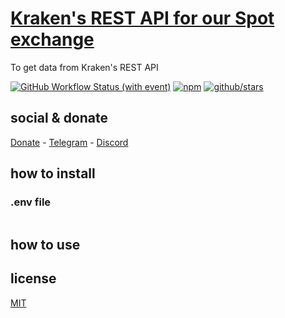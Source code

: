 # [Kraken's REST API for our Spot exchange](https://docs.kraken.com/rest/)

To get data from Kraken's REST API

[![GitHub Workflow Status (with event)](https://img.shields.io/github/actions/workflow/status/brtmvdl/kraken-api/npm-publish.yml?label=GitHub%20Actions&link=https%3A%2F%2Fgithub.com%2Fbrtmvdl%2Fkraken-api%2Factions%2Fworkflows%2Fnpm-publish.yml)](https://github.com/brtmvdl/kraken-api/actions/workflows/npm-publish.yml) [![npm](https://img.shields.io/npm/dw/%40brtmvdl/kraken-api?label=NPM%20Weekly%20Downloads)](https://www.npmjs.com/package/@brtmvdl/kraken-api) [![github/stars](https://img.shields.io/github/stars/brtmvdl/kraken-api?style=social)](https://img.shields.io/github/stars/brtmvdl/kraken-api?style=social) 

## social & donate

[Donate](https://link.mercadopago.com.br/brtmvdl) - [Telegram](https://t.me/+KRmg5MlqgMk0MTg5) - [Discord](https://discord.gg/auCmnvV2)

## how to install

### .env file

```

```

## how to use

## license

[MIT](./LICENSE)
